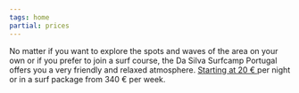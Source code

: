 ```yaml
---
tags: home
partial: prices
---
```


No matter if you want to explore the spots and waves of the area on your own or if you prefer to join a surf course, the Da Silva Surfcamp Portugal offers you a very friendly and relaxed atmosphere. [Starting at 20 € ]({{links.en.prices.path}}) per night or in a surf package from 340 € per week.
